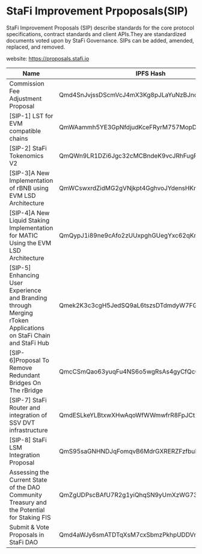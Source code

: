 # StaFi Improvement Prpoposals(SIP)

StaFi Improvement Proposals (SIP) describe standards for the core protocol specifications, contract standards and client APIs.They are standardized documents voted upon by StaFi Governance. SIPs can be added, amended, replaced, and removed.

website: https://proposals.stafi.io

| Name  | IPFS Hash | 
| ------------ | ---- |
| Commission Fee Adjustment Proposal | Qmd4SnJvjssDScmVcJ4mX3Kg8pJLaYuNzBJnouxWkCV76K | 
| [SIP-1] LST for EVM compatible chains | QmWAammh5YE3GpNfdjudKceFRyrM757MopDBN6M1aZEe75 | 
| [SIP-2] StaFi Tokenomics V2 | QmQWn9LR1DZi6Jgc32cMCBndeK9vcJRhFugPJnN8LwXHbR | 
| [SIP-3]A New Implementation of rBNB using EVM LSD Architecture | QmWCswxrdZidMG2gVNjkpt4GghvoJYdensHKmkTx8mSThK | 
| [SIP-4]A New Liquid Staking Implementation for MATIC Using the EVM LSD Architecture | QmQypJ1i89ne9cAfo2zUUxpghGUegYxc62qKmZ2keu6Psa | 
| [SIP-5] Enhancing User Experience and Branding through Merging rToken Applications on StaFi Chain and StaFi Hub | Qmek2K3c3cgH5JedSQ9aL6tszsDTdmdyW7FGjakhQ9TfSk | 
| [SIP-6]Proposal To Remove Redundant Bridges On The rBridge | QmcCSmQao63yuqFu4NS6o5wgRsAs4gyCfQcGfx2Fo1nozn | 
| [SIP-7] StaFi Router and integration of SSV DVT infrastructure  | QmdESLkeYLBtxwXHwAqoWfWWmwfrR8FpJCt1vL6HdMMDQ9 | 
| [SIP-8] StaFi LSM Integration Proposal | QmS95saGNHNDJqFomqvB6MdrGXRERZFzfbuD4CT4Sd8cT6 | 
| Assessing the Current State of the DAO Community Treasury and the Potential for Staking FIS | QmZgUDPscBAfU7R2g1yiQhqSN9yUmXzWG73AAZrDCvCCJu |
| Submit & Vote Proposals in StaFi DAO | Qmd4aWJy6smATDTqXsM7cxSbmzPkhpUDDVneAwM1rEYE1W |

